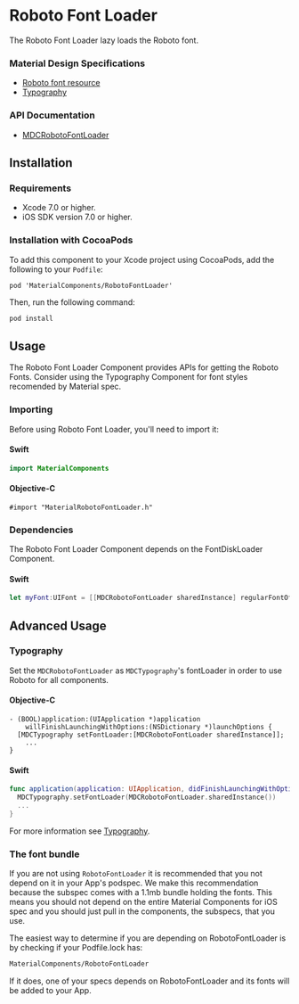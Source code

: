 # Roboto Font Loader

The Roboto Font Loader lazy loads the Roboto font.
<!--{: .intro :}-->

### Material Design Specifications

<ul class="icon-list">
  <li class="icon-link">
    <a href="https://www.google.com/design/spec/resources/roboto-noto-fonts.html">
      Roboto font resource
    </a>
  </li>
  <li class="icon-link">
    <a href="https://www.google.com/design/spec/typography.html">
      Typography
    </a>
  </li>
</ul>

### API Documentation

<ul class="icon-list">
  <li class="icon-link">
    <a href="https://material-ext.appspot.com/mdc-ios-preview/components/RobotoFontLoader/apidocs/Classes/MDCRobotoFontLoader.html">
      MDCRobotoFontLoader
    </a>
  </li>
</ul>

## Installation

### Requirements

- Xcode 7.0 or higher.
- iOS SDK version 7.0 or higher.

### Installation with CocoaPods

To add this component to your Xcode project using CocoaPods, add the following to your `Podfile`:

```
pod 'MaterialComponents/RobotoFontLoader'
```

Then, run the following command:

~~~ bash
pod install
~~~

## Usage

The Roboto Font Loader Component provides APIs for getting the Roboto Fonts. Consider using the
Typography Component for font styles recomended by Material spec.

### Importing

Before using Roboto Font Loader, you'll need to import it:

<!--<div class="material-code-render" markdown="1">-->
#### Swift
~~~ swift
import MaterialComponents
~~~

#### Objective-C

~~~ objc
#import "MaterialRobotoFontLoader.h"
~~~
<!--</div>-->

### Dependencies

The Roboto Font Loader Component depends on the FontDiskLoader Component.

<!--<div class="material-code-render" markdown="1">-->
#### Swift
~~~ swift
let myFont:UIFont = [[MDCRobotoFontLoader sharedInstance] regularFontOfSize:16];
~~~
<!--</div>-->

## Advanced Usage
### Typography

Set the `MDCRobotoFontLoader` as `MDCTypography`'s fontLoader in order to use Roboto for all
components.

<!--<div class="material-code-render" markdown="1">-->
#### Objective-C
~~~ objc
- (BOOL)application:(UIApplication *)application
    willFinishLaunchingWithOptions:(NSDictionary *)launchOptions {
  [MDCTypography setFontLoader:[MDCRobotoFontLoader sharedInstance]];
    ...
}
~~~

#### Swift
~~~ swift
func application(application: UIApplication, didFinishLaunchingWithOptions launchOptions: [NSObject: AnyObject]?) -> Bool {
  MDCTypography.setFontLoader(MDCRobotoFontLoader.sharedInstance())
  ...
}
~~~
<!--</div>-->

For more information see
[Typography](https://github.com/material-components/material-components-ios/tree/develop/components/Typography).

### The font bundle
If you are not using `RobotoFontLoader` it is recommended that you not depend on it in your App's
podspec. We make this recommendation because the subspec comes with a 1.1mb bundle holding the
fonts. This means you should not depend on the entire Material Components for iOS spec and you
should just pull in the components, the subspecs, that you use.

The easiest way to determine if you are depending on RobotoFontLoader is by checking if your
Podfile.lock has:

~~~ bash
MaterialComponents/RobotoFontLoader
~~~

If it does, one of your specs depends on RobotoFontLoader and its fonts will be added to your App.
